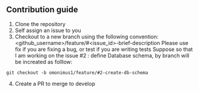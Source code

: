 ## Contribution guide

1. Clone the repository
2. Self assign an issue to you
3. Checkout to a new branch using the following convention: <github_username>/feature/#<issue_id>-brief-description
Please use fix if you are fixing a bug, or test if you are writing tests
Suppose so that I am working on the issue #2 : define Database schema, by branch will be increated as folllow:
```
git checkout -b omonimus1/feature/#2-create-db-schema
```
4. Create a PR to merge to develop
